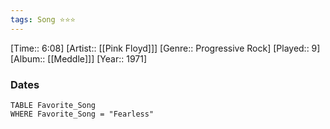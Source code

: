 ```yaml
---
tags: Song ⭐⭐⭐ 
---
```

[Time:: 6:08]
[Artist:: [[Pink Floyd]]]
[Genre:: Progressive Rock]
[Played:: 9]
[Album:: [[Meddle]]]
[Year:: 1971]
### Dates
````dataview
TABLE Favorite_Song
WHERE Favorite_Song = "Fearless"
````